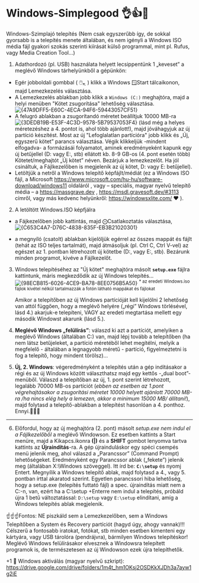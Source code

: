 # Windows-Simplegood 👌👍🙌
Windows-Szimplajó telepítés (Nem csak egyszerűbb így, de sokkal gyorsabb is a telepítés menete általában, és nem igényli a Windows ISO média fájl gyakori szokás szerinti kiírását külső programmal, mint pl. Rufus, vagy Media Creation Tool...)

1. Adathordozó (pl. USB) használata helyett lecsippentünk 1 „keveset” a meglévő Windows tárhelyünkből a gépünkön:
- Egér jobboldali gombbal ( 🖱️<sub>↖️</sub> ) klikk a Windows 🪟Start tálcaikonon, majd Lemezkezelés választása. 
- A Lemezkezelés ablakban jobb klikk a <code>Windows (C:)</code> meghajtóra, majd a helyi menüben "Kötet zsugorítása" lehetőség választása. ![{47A9DFF5-E60C-4ECA-94F6-59443057CF51}](https://github.com/user-attachments/assets/88f57747-cd34-4f29-8abd-53538ee28ab2)
- A felugró ablakban a zsugorítandó méretet beállítjuk 10000 MB-ra ![{3DEDB19B-E53F-4C3D-9578-5B79537053F4}](https://github.com/user-attachments/assets/2400f183-6a6f-4190-9ea4-ab75882d7ad7)
(lásd még a helyes méretezéshez a 4. pontot is, ahol több ajánlott!), majd jóváhagyjuk az új partíció készítést. Most az új "Lefoglalatlan partícióra" jobb klikk és „Új, egyszerű kötet” parancs választása. Végik klikkeljük -mindent elfogadva- a formázásái folyamatot, aminek eredményeként kapunk egy új betűjellel (D: vagy E:, stb) ellátott kb. 8-9 GB-os (4. pont esetén több) Kötetet/meghajtót „Új kötet” néven. Bezárjuk a lemezkezelőt. Ha jól csináltuk, a Fájlkezelőben is megjelenik az új kötet, D: vagy E: betűjellel).
- Letöltjük a netről a Windows telepítő képfájlt/médiát (ez a Windows ISO fájl, a Microsoft https://www.microsoft.com/hu-hu/software-download/windows11 oldaláról , vagy – speciális, magyar nyelvű telepítő média – a https://massgrave.dev , https://msdl.gravesoft.dev/#3113 címről, vagy más kedvenc helyünkről: https://windowsxlite.com/ ❤️ ).
2. A letöltött Windows.ISO képfjálra
- a Fájkezelőben jobb kattintás, majd ⨀Csatlakoztatás választása, ![{C653C4A7-D76C-4838-835F-EB3B21020301}](https://github.com/user-attachments/assets/2778f1c2-580c-487f-8a53-571da122c13a)

- a megnyíló (csatolt) ablakban kijelöljük egérrel az összes mappát és fájlt (tehát az ISO teljes tartalmát), majd átmásoljuk (pl. Ctrl C, Ctrl V-vel) az egészet az 1. pontban létrehozott új kötetbe (D:, vagy E:, stb). Bezárunk minden programot, kivéve a Fájlkezelőt.
3. Windows telepítéséhez az "Új kötet" meghajtóra másolt <b><code>setup.exe</code></b> fájlra kattintunk, máris megkezdődik az új Windows telepítés… ![{98ECB815-6026-4CE9-BA78-8EE0756B5A50}](https://github.com/user-attachments/assets/dc4f5c8c-2210-48ed-8dc1-5d1a762a79b7) <sup>* az eredeti Windows.iso fájlok kivétel nélkül tartalmazzák a fotón látható mappákat és fájlokat</sup>

    Amikor a telepítőben az új Windows partícióját kell kijelölni 2 lehetőség van attól függően, hogy a meglévő helyére („régi” Windows törlésével, lásd 4.) akarjuk-e telepíteni, VAGY az eredeti megtartása mellett egy második Windowst akarunk (lásd 5.).
4. <b>Meglévő Windows „felülírás”</b>: válaszd ki azt a partíciót, amelyiken a meglévő Windows (általában C:) van, majd lépj tovább a telepítőben (ha nem látsz betűjeleket, a partíció méretéből lehet megítélni, melyik a megfelelő - általában a legnagyobb méretű - partíció, figyelmeztetni is fog a telepítő, hogy mindent törölsz)…
5. <b>Új, 2. Windows</b>: végeredményként a telepítés után a gép indításakor a régi és az új Windows között választhatsz majd egy kettős -„dual boot”- menüből. Válaszd a telepítőban az új, 1. pont szerint létrehozott, legalább 70000 MB-os partíciót (<i>ebben az esetben az 1.pont végrehajtásakor a zsugorítási méretet 10000 helyett ajánlott 70000 MB-ra /ha nincs elég hely a lemezen, akkor a minimum 15000 MB/ állítani!</i>), majd folytasd a telepítő-ablakban a telepítést hasonlóan a 4. ponthoz.
  Ennyi.🙌🙌🙌
  ___________________________________________________
6. Előfordul, hogy az új meghajtóra (2. pont) másolt <i>setup.exe nem indul el a Fájlkezelőből</i> a meglévő Windowson. Ez esetben kattints a Start menüre, majd a Kikapcs.ikonra <b>(|)</b> és a <b>SHIFT</b> gombot lenyomva tartva kattints az <b>Újraindítás</b>-ra. A gép újrainduláskor egy spéci csempés menü jelenik meg, ahol válaszd a „Parancssor” (Command Prompt) lehetőségeket. Eredményként egy Parancssor ablak („fekete”) jelenik meg (általában X:\Windows szöveggel). Itt írd be: <b><code>C:\setup</code></b> és nyomj Entert. Megnyílik a Windows telepítő ablak, majd folytasd a 4., vagy 5. pontban írttal akaratod szerint. Egyetlen parancssori hiba lehetőség, hogy a setup.exe (telepítés futtató fájl) a spec. újraindítás miatt nem a C:-n, van, ezért ha a C:\setup +Enterre nem indul a telepítés, próbáld újra 1 betű változtatással: <code>D:\setup</code> vagy <code>E:\setup</code> elindítani, amíg a Windows telepítés ablak megjelenik.
   
☝️☝️☝️Fontos: NE piszkáld sem a Lemezkezelőben, sem a Windows Telepítőben a System és Recovery partíciót (hagyd úgy, ahogy vannak)!!! Célszerű a fontosabb iratokat, fotókat, stb minden esetben kimenteni egy kártyára, vagy USB tárolóra (pendrájvra), bármilyen Windows telepítéskor! Meglévő Windows felülírásakor elvesznek a Windowsra telepített programok is, de természetesen az új Windowson ezek újra telepíthetők.
 
+1 🥳 Windows aktiválás (magyar nyelvű szkript): https://drive.google.com/drive/folders/1m4t_hm1OKsj2OSDKkXJDh3a7ayw1g2iE

